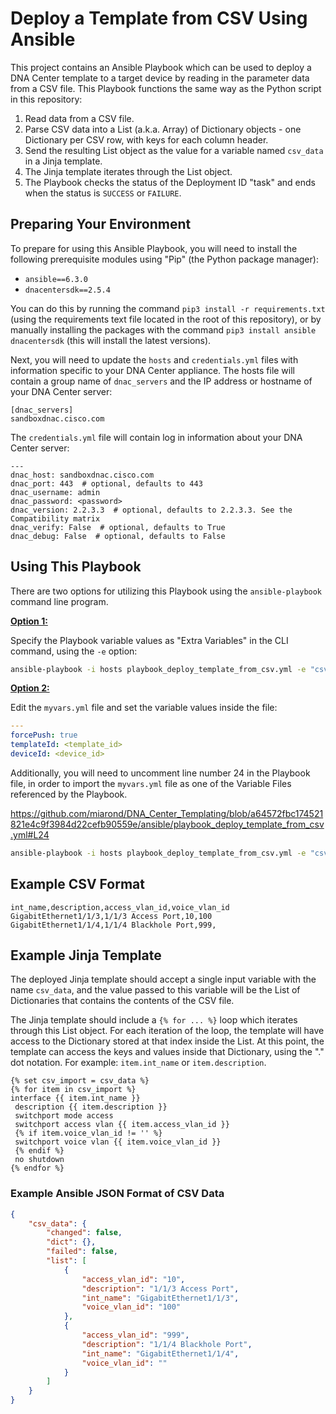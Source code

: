 # Deploy a Template from CSV Using Ansible

This project contains an Ansible Playbook which can be used to deploy a DNA Center template to a target device by reading in the parameter data from a CSV file.  This Playbook functions the same way as the Python script in this repository:

  1. Read data from a CSV file.
  2. Parse CSV data into a List (a.k.a. Array) of Dictionary objects - one Dictionary per CSV row, with keys for each column header.
  3. Send the resulting List object as the value for a variable named `csv_data` in a Jinja template.
  4. The Jinja template iterates through the List object.
  5. The Playbook checks the status of the Deployment ID "task" and ends when the status is `SUCCESS` or `FAILURE`.

## Preparing Your Environment

To prepare for using this Ansible Playbook, you will need to install the following prerequisite modules using "Pip" (the Python package manager):

  * `ansible==6.3.0`
  * `dnacentersdk==2.5.4`

You can do this by running the command `pip3 install -r requirements.txt` (using the requirements text file located in the root of this repository), or by manually installing the packages with the command `pip3 install ansible dnacentersdk` (this will install the latest versions).

Next, you will need to update the `hosts` and `credentials.yml` files with information specific to your DNA Center appliance.  The hosts file will contain a group name of `dnac_servers` and the IP address or hostname of your DNA Center server:

```
[dnac_servers]
sandboxdnac.cisco.com
```

The `credentials.yml` file will contain log in information about your DNA Center server:

```
---
dnac_host: sandboxdnac.cisco.com
dnac_port: 443  # optional, defaults to 443
dnac_username: admin
dnac_password: <password>
dnac_version: 2.2.3.3  # optional, defaults to 2.2.3.3. See the Compatibility matrix
dnac_verify: False  # optional, defaults to True
dnac_debug: False  # optional, defaults to False
```

## Using This Playbook

There are two options for utilizing this Playbook using the `ansible-playbook` command line program.  

<u>**Option 1:**</u>

Specify the Playbook variable values as "Extra Variables" in the CLI command, using the `-e` option:

```bash
ansible-playbook -i hosts playbook_deploy_template_from_csv.yml -e "csv_file=port_config.csv forcePush=true templateId=<template_uuid> deviceId=<device_uuid>"
```

<u>**Option 2:**</u>

Edit the `myvars.yml` file and set the variable values inside the file:

```yaml
---
forcePush: true
templateId: <template_id>
deviceId: <device_id>
```

Additionally, you will need to uncomment line number 24 in the Playbook file, in order to import the `myvars.yml` file as one of the Variable Files referenced by the Playbook.

https://github.com/miarond/DNA_Center_Templating/blob/a64572fbc174521821e4c9f3984d22cefb90559e/ansible/playbook_deploy_template_from_csv.yml#L24

```bash
ansible-playbook -i hosts playbook_deploy_template_from_csv.yml -e "csv_file=port_config.csv"
```

## Example CSV Format

```
int_name,description,access_vlan_id,voice_vlan_id
GigabitEthernet1/1/3,1/1/3 Access Port,10,100
GigabitEthernet1/1/4,1/1/4 Blackhole Port,999,
```

## Example Jinja Template

The deployed Jinja template should accept a single input variable with the name `csv_data`, and the value passed to this variable will be the List of Dictionaries that contains the contents of the CSV file.

The Jinja template should include a `{% for ... %}` loop which iterates through this List object.  For each iteration of the loop, the template will have access to the Dictionary stored at that index inside the List.  At this point, the template can access the keys and values inside that Dictionary, using the "." dot notation.  For example:  `item.int_name` or `item.description`.

```jinja
{% set csv_import = csv_data %}
{% for item in csv_import %}
interface {{ item.int_name }}
 description {{ item.description }}
 switchport mode access
 switchport access vlan {{ item.access_vlan_id }}
 {% if item.voice_vlan_id != '' %}
 switchport voice vlan {{ item.voice_vlan_id }}
 {% endif %}
 no shutdown
{% endfor %}
```

### Example Ansible JSON Format of CSV Data

```json
{
    "csv_data": {
        "changed": false,
        "dict": {},
        "failed": false,
        "list": [
            {
                "access_vlan_id": "10",
                "description": "1/1/3 Access Port",
                "int_name": "GigabitEthernet1/1/3",
                "voice_vlan_id": "100"
            },
            {
                "access_vlan_id": "999",
                "description": "1/1/4 Blackhole Port",
                "int_name": "GigabitEthernet1/1/4",
                "voice_vlan_id": ""
            }
        ]
    }
}
```